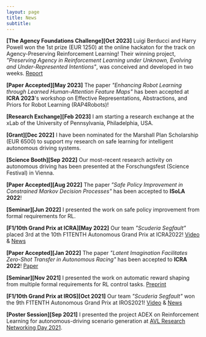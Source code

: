 ```yaml
---
layout: page
title: News
subtitle:
---
```


**[The Agency Foundations Challenge][Oct 2023]** 
Luigi Berducci and Harry Powell won the 1st prize (EUR 1250) at the online hackaton 
for the track on Agency-Preserving Reinforcement Learning!
Their winning project, 
*"Preserving Agency in Reinforcement Learning under Unknown, Evolving and Under-Represented Intentions"*,
was conceived and developed in two weeks.
[Report](https://alignmentjam.com/project/preserving-agency-in-reinforcement-learning-under-unknown-evolving-and-under-represented-intentions)

**[Paper Accepted][May 2023]** The paper *"Enhancing Robot Learning through Learned Human-Attention Feature Maps"* 
has been accepted at **ICRA 2023**'s workshop on 
Effective Representations, Abstractions, and Priors for Robot Learning (RAP4Robots)!

**[Research Exchange][Feb 2023]** I am starting a research exchange at the xLab
of the University of Pennsylvania, Philadelphia, USA.

**[Grant][Dec 2022]** I have been nominated for the Marshall Plan Scholarship (EUR 6500) to support my 
research on safe learning for intelligent autonomous driving systems.

**[Science Booth][Sep 2022]** Our most-recent research activity on autonomous driving has been presented 
at the Forschungsfest (Science Festival) in Vienna.

**[Paper Accepted][Aug 2022]** The paper *"Safe Policy Improvement in Constrained Markov Decision Processes"* 
has been accepted to **ISoLA 2022**!

**[Seminar][Jun 2022]** I presented the work on safe policy improvement from formal requirements for RL.

**[F1/10th Grand Prix at ICRA][May 2022]** Our team *"Scuderia Segfault"* placed 3rd at the 10th 
F1TENTH Autonomous Grand Prix at ICRA2022!
[Video](https://youtu.be/gk_lNKmZX4I) & [News](/_posts/2022-05-27-F110_ICRA_AGP.md)

**[Paper Accepted][Jan 2022]** The paper *"Latent Imagination Facilitates Zero-Shot Transfer in Autonomous Racing"* has been accepted to **ICRA 2022**!
[Paper](https://arxiv.org/abs/2103.04909)

**[Seminar][Nov 2021]** I presented the work on automatic reward shaping from multiple formal requirements for RL control tasks.
[Preprint](https://arxiv.org/abs/2110.02792)

**[F1/10th Grand Prix at IROS][Oct 2021]** Our team *"Scuderia Segfault"* won the 9th F1TENTH Autonomous Grand Prix at IROS2021!
[Video](https://youtu.be/oI6xHDvLzOg) & [News](/_posts/2021-10-01-F110_IROS_AGP.md)

**[Poster Session][Sep 2021]** I presented the project ADEX on Reinforcement Learning for autonomous-driving scenario generation
at [AVL Research Networking Day 2021](https://www.avl.com/ja/web/guest/-/avl-research-networking-day-2021).
